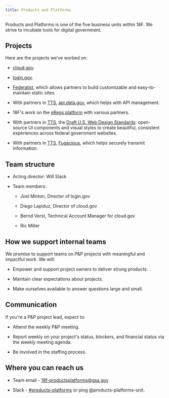 ```yaml
---
title: Products and Platforms
---
```

Products and Platforms is one of the five business units within 18F. We strive to incubate tools for digital government.

## Projects

Here are the projects we've worked on: 

* [cloud.gov](https://cloud.gov).

* [login.gov](https://pages.18f.gov/identity-intro/).

* [Federalist](https://federalist.18f.gov), which allows partners to build customizable and easy-to-maintain static sites.

* With partners in [TTS](http://www.gsa.gov/portal/category/25729), [api.data.gov](https://api.data.gov), which helps with API management.

* 18F's work on the [eRegs platform](https://eregs.github.io/) with various partners.

* With partners in [TTS](http://www.gsa.gov/portal/category/25729), the [Draft U.S. Web Design Standards](https://standards.usa.gov/): open-source UI components and visual styles to create beautiful, consistent experiences across federal government websites.

* With partners in [TTS](http://www.gsa.gov/portal/category/25729), [Fugacious](https://fugacious.18f.gov/), which helps securely transmit information.

## Team structure

* Acting director: Will Slack

* Team members:

  * Joel Minton, Director of login.gov

  * Diego Lapiduz, Director of cloud.gov

  * Bernd Verst, Technical Account Manager for cloud.gov

  * Ric Miller

## How we support internal teams

We promise to support teams on P&P projects with meaningful and impactful work. We will:

* Empower and support project owners to deliver strong products.

* Maintain clear expectations about projects.

* Make ourselves available to answer questions large and small.

## Communication

If you're a P&P project lead, expect to:

* Attend the weekly P&P meeting.

* Report weekly on your project's status, blockers, and financial status via the weekly meeting agenda.

* Be involved in the staffing process.

## Where you can reach us

* Team email - [18f-productsplatforms@gsa.gov](mailto:18f-productsplatforms@gsa.gov)

* Slack - [#products-platforms](https://gsa-tts.slack.com/messages/products-platforms/) or ping @products-platforms-unit.
